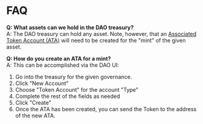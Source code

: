 # FAQ

**Q: What assets can we hold in the DAO treasury?**  
A: The DAO treasury can hold any asset. Note, however, that an [Associated Token Account (ATA)](https://spl.solana.com/associated-token-account) will need to be created for the "mint" of the given asset.

**Q: How do you create an ATA for a mint?**  
A: This can be accomplished via the DAO UI:

1. Go into the treasury for the given governance.
2. Click "New Account"
3. Choose "Token Account" for the account "Type"
4. Complete the rest of the fields as needed
5. Click "Create"
6. Once the ATA has been created, you can send the Token to the address of the new ATA.
